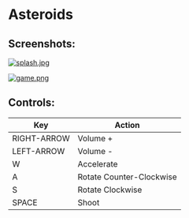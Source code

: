 # Asteroids

## Screenshots:

[![splash.jpg](https://i.postimg.cc/W3CzWcF6/splash.jpg)](https://postimg.cc/ZBPJngLC)

[![game.png](https://i.postimg.cc/hGCfmdKY/game.png)](https://postimg.cc/DWXvkmJQ)

## Controls:

| Key    | Action   |
| ------ | -------- |
| RIGHT-ARROW | Volume + |
| LEFT-ARROW | Volume - |
| W | Accelerate |
| A | Rotate Counter-Clockwise |
| S | Rotate Clockwise |
| SPACE | Shoot |
